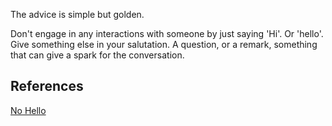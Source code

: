 The advice is simple but golden.   

Don't engage in any interactions with someone by just saying 'Hi'. Or 'hello'. Give something else in your salutation. A question, or a remark, something that can give a spark for the conversation. 

## References

[No Hello](https://www.nohello.com/)
